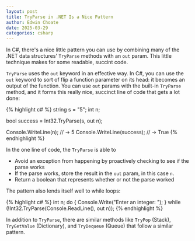 ```yaml
---
layout: post
title: TryParse in .NET Is a Nice Pattern
author: Edwin Choate
date: 2025-03-29
categories: csharp
---
```


In C#, there's a nice little pattern you can use by combining many of the .NET data structures' `TryParse` methods with an `out` param. This little technique makes for some readable, succint code.

`TryParse` uses the `out` keyword in an effective way. In C#, you can use the `out` keyword to sort of flip a function parameter on its head: it becomes an output of the function. You can use `out` params with the built-in `TryParse` method, and it forms this really nice, succinct line of code that gets a lot done: 

{% highlight c# %}
string s = "5";
int n;

bool success = Int32.TryParse(s, out n);

Console.WriteLine(n);       // -> 5
Console.WriteLine(success); // -> True
{% endhighlight %}

In the one line of code, the `TryParse` is able to

* Avoid an exception from happening by proactively checking to see if the parse works
* If the parse works, store the result in the `out` param, in this case `n`.
* Return a boolean that represents whether or not the parse worked

The pattern also lends itself well to while loops:

{% highlight c# %}
int n;
do 
{
    Console.Write("Enter an integer: ");
}
while (!Int32.TryParse(Console.ReadLine(), out n));
{% endhighlight %}

In addition to `TryParse`, there are similar methods like `TryPop` (Stack), `TryGetValue` (Dictionary), and `TryDequeue` (Queue) that follow a similar pattern.